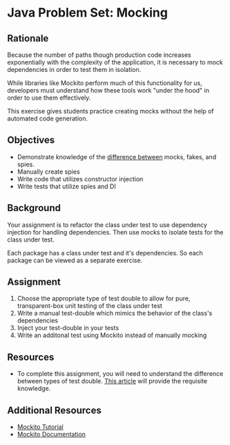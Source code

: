 # Java Problem Set: Mocking

## Rationale

Because the number of paths though production code increases exponentially with the complexity of the application, it is necessary to mock dependencies in order to test them in isolation.

While libraries like Mockito perform much of this functionality for us, developers must understand how these tools work "under the hood" in order to use them effectively.

This exercise gives students practice creating mocks without the help of automated code generation.

## Objectives

- Demonstrate knowledge of the [difference between](https://martinfowler.com/articles/mocksArentStubs.html) mocks, fakes, and spies.
- Manually create spies
- Write code that utilizes constructor injection
- Write tests that utilize spies and DI

## Background

Your assignment is to refactor the class under test to use dependency injection for handling dependencies. Then use mocks to isolate tests for the class under test.

Each package has a class under test and it's dependencies. So each package can be viewed as a separate exercise.

## Assignment

1. Choose the appropriate type of test double to allow for pure, transparent-box unit testing of the class under test
1. Write a manual test-double which mimics the behavior of the class's dependencies
1. Inject your test-double in your tests
1. Write an additonal test using Mockito instead of manually mocking

## Resources

- To complete this assignment, you will need to understand the difference between types of test double. [This article](https://martinfowler.com/articles/mocksArentStubs.html) will provide the requisite knowledge.

## Additional Resources

- [Mockito Tutorial](http://site.mockito.org/)
- [Mockito Documentation](https://static.javadoc.io/org.mockito/mockito-core/2.13.0/org/mockito/Mockito.html#1)
